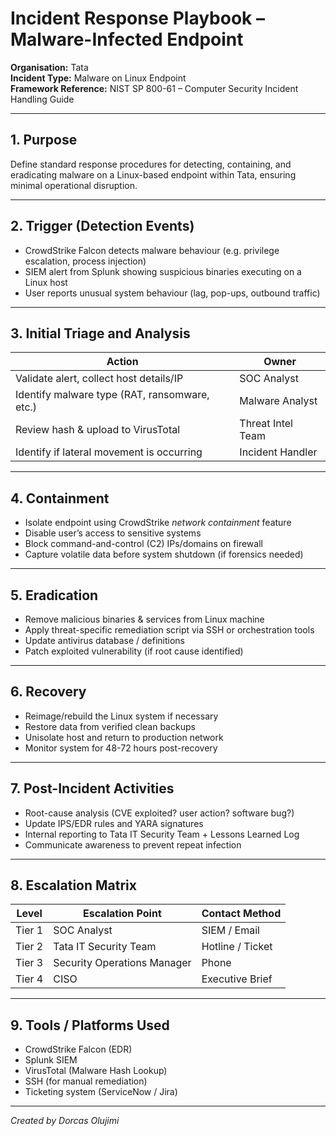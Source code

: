 # Incident Response Playbook – Malware-Infected Endpoint  
**Organisation:** Tata  
**Incident Type:** Malware on Linux Endpoint  
**Framework Reference:** NIST SP 800-61 – Computer Security Incident Handling Guide

---

## 1. Purpose
Define standard response procedures for detecting, containing, and eradicating malware on a Linux-based endpoint within Tata, ensuring minimal operational disruption.

---

## 2. Trigger (Detection Events)
- CrowdStrike Falcon detects malware behaviour (e.g. privilege escalation, process injection)
- SIEM alert from Splunk showing suspicious binaries executing on a Linux host
- User reports unusual system behaviour (lag, pop-ups, outbound traffic)

---

## 3. Initial Triage and Analysis
| Action                                           | Owner               |
|--------------------------------------------------|----------------------|
| Validate alert, collect host details/IP          | SOC Analyst          |
| Identify malware type (RAT, ransomware, etc.)     | Malware Analyst      |
| Review hash & upload to VirusTotal               | Threat Intel Team    |
| Identify if lateral movement is occurring        | Incident Handler     |

---

## 4. Containment
- Isolate endpoint using CrowdStrike *network containment* feature
- Disable user’s access to sensitive systems
- Block command-and-control (C2) IPs/domains on firewall
- Capture volatile data before system shutdown (if forensics needed)

---

## 5. Eradication
- Remove malicious binaries & services from Linux machine
- Apply threat-specific remediation script via SSH or orchestration tools
- Update antivirus database / definitions
- Patch exploited vulnerability (if root cause identified)

---

## 6. Recovery
- Reimage/rebuild the Linux system if necessary
- Restore data from verified clean backups
- Unisolate host and return to production network
- Monitor system for 48-72 hours post-recovery

---

## 7. Post-Incident Activities
- Root-cause analysis (CVE exploited? user action? software bug?)
- Update IPS/EDR rules and YARA signatures
- Internal reporting to Tata IT Security Team + Lessons Learned Log
- Communicate awareness to prevent repeat infection

---

## 8. Escalation Matrix

| Level  | Escalation Point             | Contact Method      |
|--------|-----------------------------|----------------------|
| Tier 1 | SOC Analyst                 | SIEM / Email        |
| Tier 2 | Tata IT Security Team       | Hotline / Ticket    |
| Tier 3 | Security Operations Manager | Phone               |
| Tier 4 | CISO                        | Executive Brief     |

---

## 9. Tools / Platforms Used
- CrowdStrike Falcon (EDR)
- Splunk SIEM
- VirusTotal (Malware Hash Lookup)
- SSH (for manual remediation)
- Ticketing system (ServiceNow / Jira)

---

*Created by Dorcas Olujimi*
